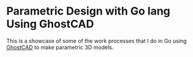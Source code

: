 # Parametric Design with Go lang Using GhostCAD

This is a showcase of some of the work processes that I do in Go using [GhostCAD](https://github.com/ljanyst/ghostscad) to make parametric 3D models.


